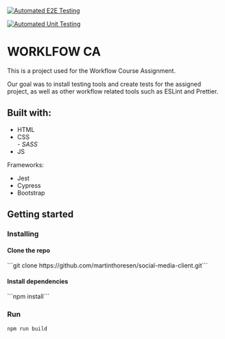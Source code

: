 [![Automated E2E Testing](https://github.com/martinthoresen/social-media-client/actions/workflows/e2e-testing.yml/badge.svg)](https://github.com/martinthoresen/social-media-client/actions/workflows/e2e-testing.yml)

[![Automated Unit Testing](https://github.com/martinthoresen/social-media-client/actions/workflows/unit-testing.yml/badge.svg)](https://github.com/martinthoresen/social-media-client/actions/workflows/unit-testing.yml)

<h1>WORKLFOW CA</h1>

This is a project used for the Workflow Course Assignment. 

Our goal was to install testing tools and create tests for the assigned project, as well as other workflow related tools such as ESLint and Prettier.

<h2>Built with:</h2>

<ul>
<li>HTML</li>
<li>CSS</li><i>- SASS</i>
<li>JS</li>
</ul>

Frameworks:
<ul>
<li>Jest</li>
<li>Cypress</li>
<li>Bootstrap</li>
</ul>

<h2>Getting started</h2>

<h3>Installing</h3>

<h4>Clone the repo</h4>
```git clone https://github.com/martinthoresen/social-media-client.git```

<h4>Install dependencies</h4>
```npm install```

<h3>Run</h3>

```npm run build```
